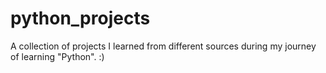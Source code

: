 # python_projects
A collection of projects I learned from different sources during my journey of learning "Python". :)
